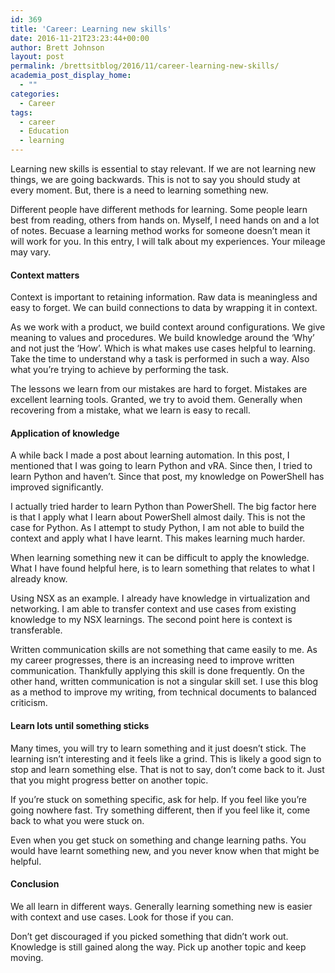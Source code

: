 ```yaml
---
id: 369
title: 'Career: Learning new skills'
date: 2016-11-21T23:23:44+00:00
author: Brett Johnson
layout: post
permalink: /brettsitblog/2016/11/career-learning-new-skills/
academia_post_display_home:
  - ""
categories:
  - Career
tags:
  - career
  - Education
  - learning
---
```

Learning new skills is essential to stay relevant. If we are not learning new things, we are going backwards. This is not to say you should study at every moment. But, there is a need to learning something new.

Different people have different methods for learning. Some people learn best from reading, others from hands on. Myself, I need hands on and a lot of notes. Becuase a learning method works for someone doesn&#8217;t mean it will work for you. In this entry, I will talk about my experiences. Your mileage may vary.

#### Context matters

Context is important to retaining information. Raw data is meaningless and easy to forget. We can build connections to data by wrapping it in context.

As we work with a product, we build context around configurations. We give meaning to values and procedures. We build knowledge around the &#8216;Why&#8217; and not just the &#8216;How&#8217;. Which is what makes use cases helpful to learning. Take the time to understand why a task is performed in such a way. Also what you&#8217;re trying to achieve by performing the task.

The lessons we learn from our mistakes are hard to forget. Mistakes are excellent learning tools. Granted, we try to avoid them. Generally when recovering from a mistake, what we learn is easy to recall.

#### Application of knowledge

A while back I made a post about learning automation. In this post, I mentioned that I was going to learn Python and vRA. Since then, I tried to learn Python and haven&#8217;t. Since that post, my knowledge on PowerShell has improved significantly.

I actually tried harder to learn Python than PowerShell. The big factor here is that I apply what I learn about PowerShell almost daily. This is not the case for Python. As I attempt to study Python, I am not able to build the context and apply what I have learnt. This makes learning much harder.

When learning something new it can be difficult to apply the knowledge. What I have found helpful here, is to learn something that relates to what I already know.

Using NSX as an example. I already have knowledge in virtualization and networking. I am able to transfer context and use cases from existing knowledge to my NSX learnings. The second point here is context is transferable.

Written communication skills are not something that came easily to me. As my career progresses, there is an increasing need to improve written communication. Thankfully applying this skill is done frequently. On the other hand, written communication is not a singular skill set. I use this blog as a method to improve my writing, from technical documents to balanced criticism.

#### Learn lots until something sticks

Many times, you will try to learn something and it just doesn&#8217;t stick. The learning isn&#8217;t interesting and it feels like a grind. This is likely a good sign to stop and learn something else. That is not to say, don&#8217;t come back to it. Just that you might progress better on another topic.

If you&#8217;re stuck on something specific, ask for help. If you feel like you&#8217;re going nowhere fast. Try something different, then if you feel like it, come back to what you were stuck on.

Even when you get stuck on something and change learning paths. You would have learnt something new, and you never know when that might be helpful.

#### Conclusion

We all learn in different ways. Generally learning something new is easier with context and use cases. Look for those if you can.

Don&#8217;t get discouraged if you picked something that didn&#8217;t work out. Knowledge is still gained along the way. Pick up another topic and keep moving.